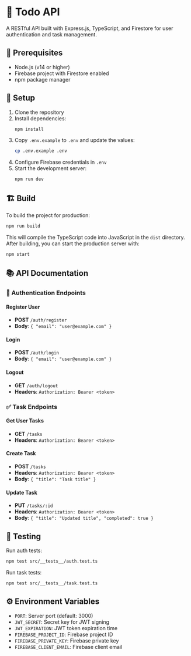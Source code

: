 # 📝 Todo API

A RESTful API built with Express.js, TypeScript, and Firestore for user authentication and task management.

## 🔧 Prerequisites

- Node.js (v14 or higher)
- Firebase project with Firestore enabled
- npm package manager

## 🚀 Setup

1. Clone the repository
2. Install dependencies:
   ```bash
   npm install
   ```
3. Copy `.env.example` to `.env` and update the values:
   ```bash
   cp .env.example .env
   ```
4. Configure Firebase credentials in `.env`
5. Start the development server:
   ```bash
   npm run dev
   ```

## 🏗️ Build

To build the project for production:

```bash
npm run build
```

This will compile the TypeScript code into JavaScript in the `dist` directory. After building, you can start the production server with:

```bash
npm start
```

## 📚 API Documentation

### 🔐 Authentication Endpoints

#### Register User
- **POST** `/auth/register`
- **Body**: `{ "email": "user@example.com" }`

#### Login
- **POST** `/auth/login`
- **Body**: `{ "email": "user@example.com" }`

#### Logout
- **GET** `/auth/logout`
- **Headers**: `Authorization: Bearer <token>`

### ✅ Task Endpoints

#### Get User Tasks
- **GET** `/tasks`
- **Headers**: `Authorization: Bearer <token>`

#### Create Task
- **POST** `/tasks`
- **Headers**: `Authorization: Bearer <token>`
- **Body**: `{ "title": "Task title" }`

#### Update Task
- **PUT** `/tasks/:id`
- **Headers**: `Authorization: Bearer <token>`
- **Body**: `{ "title": "Updated title", "completed": true }`

## 🧪 Testing

Run auth tests:

```bash
npm test src/__tests__/auth.test.ts
```

Run task tests:

```bash
npm test src/__tests__/task.test.ts
```

## ⚙️ Environment Variables

- `PORT`: Server port (default: 3000)
- `JWT_SECRET`: Secret key for JWT signing
- `JWT_EXPIRATION`: JWT token expiration time
- `FIREBASE_PROJECT_ID`: Firebase project ID
- `FIREBASE_PRIVATE_KEY`: Firebase private key
- `FIREBASE_CLIENT_EMAIL`: Firebase client email